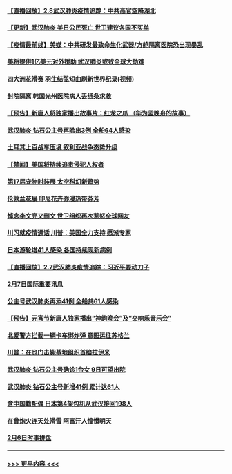 #### [【直播回放】2.8武汉肺炎疫情追踪：中共高官空降湖北](../pages/prog202/a102772618.md?t=02082322) 
#### [【更新】武汉肺炎 美日公民死亡 世卫建议各国不买单](../pages/prog202/a102770740.md?t=02082322) 
#### [【疫情最前线】美媒：中共研发最致命生化武器/方舱隔离医院恐出现暴乱](../pages/prog202/a102772439.md?t=02082322) 
#### [美将提供1亿美元对外援助 武汉肺炎或致全球大劫难](../pages/prog202/a102772361.md?t=02082322) 
#### [四大洲花滑赛 羽生结弦短曲刷新世界纪录(视频)](../pages/prog202/a102772341.md?t=02082322) 
#### [封院隔离 韩国光州医院病人丢纸条求救](../pages/prog202/a102772282.md?t=02082322) 
#### [【预告】新唐人将独家播出故事片：红龙之爪 （华为孟晚舟的故事）](../pages/prog202/a102767728.md?t=02082322) 
#### [武汉肺炎 钻石公主号再验出3例 全船64人感染](../pages/prog202/a102771726.md?t=02082322) 
#### [土耳其上百战车压境 叙利亚战争态势升级](../pages/prog202/a102772132.md?t=02082322) 
#### [【禁闻】美国将持续追责侵犯人权者](../pages/prog202/a102772042.md?t=02082322) 
#### [第17届宠物时装展 太空科幻新趋势](../pages/prog202/a102772033.md?t=02082322) 
#### [伦敦兰花展 印尼花卉弥漫热带芬芳](../pages/prog202/a102772026.md?t=02082322) 
#### [悼念李文亮又删文 世卫组织再次惹怒全球网友](../pages/prog202/a102771968.md?t=02082322) 
#### [川习就疫情通话 川普：美国全力支持 愿派专家](../pages/prog202/a102771930.md?t=02082322) 
#### [日本游轮增41人感染 各国持续现新病例](../pages/prog202/a102771912.md?t=02082322) 
#### [【直播回放】2.7武汉肺炎疫情追踪：习近平要动刀子](../pages/prog202/a102771649.md?t=02082322) 
#### [2月7日国际重要讯息](../pages/prog202/a102771747.md?t=02082322) 
#### [公主号武汉肺炎再添41例 全船共61人感染](../pages/prog202/a102771703.md?t=02082322) 
#### [【预告】元宵节新唐人独家播出“神韵晚会”及“交响乐音乐会”](../pages/prog202/a102767674.md?t=02082322) 
#### [北爱警方拦截一辆卡车绑炸弹 意图运往苏格兰](../pages/prog202/a102771609.md?t=02082322) 
#### [川普：在也门击毙基地组织首脑拉伊米](../pages/prog202/a102771528.md?t=02082322) 
#### [武汉肺炎 钻石公主号确诊1台女 9日可望出院](../pages/prog202/a102771518.md?t=02082322) 
#### [武汉肺炎 钻石公主号新增41例 累计达61人](../pages/prog202/a102771486.md?t=02082322) 
#### [含中国籍配偶 日本第4架包机从武汉接回198人](../pages/prog202/a102771472.md?t=02082322) 
#### [在曾炮火连天处滑雪 阿富汗人憧憬明天](../pages/prog202/a102771290.md?t=02082322) 
#### [2月6日时事拼盘](../pages/prog202/a102771225.md?t=02082322) 

----
#### [ >>> 更早内容 <<< ](../indexes/prog202-earlier.md)
